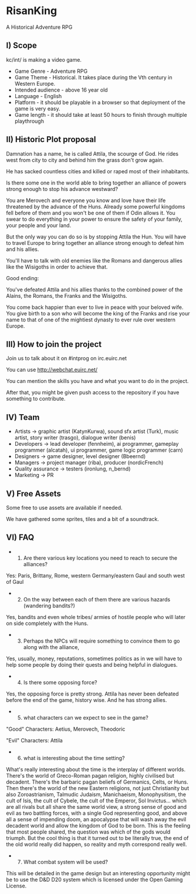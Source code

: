 # RisanKing
A Historical Adventure RPG


## I) Scope

kc/int/ is making a video game.
 
* Game Genre - Adventure RPG
* Game Theme - Historical. It takes place during the Vth century in Western Europe.
* Intended audience - above 16 year old
* Language - English
* Platform - it should be playable in a browser so that deployment of the game is very easy.
* Game length - it should take at least 50 hours to finish through multiple playthrough


## II) Historic Plot proposal

Damnation has a name, he is called Attila, the scourge of God. He rides west from city to city and behind him the grass don't grow again.

He has sacked countless cities and killed or raped most of their inhabitants.
 
Is there some one in the world able to bring together an alliance of powers strong enough to stop his advance westward?
 
You are Merovech and everyone you know and love have their life threatened by the advance of the Huns. Already some powerful kingdoms fell before of them and you won't be one of them if Odin allows it. You swear to do everything in your power to ensure the safety of your family, your people and your land.

But the only way you can do so is by stopping Attila the Hun. You will have to travel Europe to bring together an alliance strong enough to defeat him and his allies.
 
You'll have to talk with old enemies like the Romans and dangerous allies like the Wisigoths in order to achieve that.
 
Good ending:

You've defeated Attila and his allies thanks to the combined power of the Alains, the Romans, the Franks and the Wisigoths.

You come back happier than ever to live in peace with your beloved wife. You give birth to a son who will become the king of the Franks and rise your name to that of one of the mightiest dynasty to ever rule over western Europe.
 
 
## III) How to join the project

Join us to talk about it on #intprog on irc.euirc.net

You can use http://webchat.euirc.net/

You can mention the skills you have and what you want to do in the project.

After that, you might be given push access to the repository if you have something to contribute.
 
 
## IV) Team

* Artists -> graphic artist (KatynKurwa), sound sfx artist (Turk), music artist, story writer (trasgo), dialogue writer (benis)
* Developers -> lead developer (fennheim), ai programmer, gameplay programmer (alcatah), ui programmer, game logic programmer (carn)
* Designers -> game designer, level designer (Bbeernd)
* Managers -> project manager (riba), producer (nordicFrench)
* Quality assurance -> testers (ironlung, n_bernd)
* Marketing -> PR
 
 
## V) Free Assets

Some free to use assets are available if needed.

We have gathered some sprites, tiles and a bit of a soundtrack.
 
 
## VI) FAQ

* 1. Are there various key locations you need to reach to secure the alliances?

Yes: Paris, Brittany, Rome, western Germany/eastern Gaul and south west of Gaul
 
* 2. On the way between each of them there are various hazards (wandering bandits?)

Yes, bandits and even whole tribes/ armies of hostile people who will later on side completely with the Huns.
 
* 3. Perhaps the NPCs will require something to convince them to go along with the alliance,

Yes, usually, money, reputations, sometimes politics as in we will have to help some people by doing their quests and being helpful in dialogues.
 
* 4. Is there some opposing force?

Yes, the opposing force is pretty strong. Attila has never been defeated before the end of the game, history wise. And he has strong allies.
 
* 5. what characters can we expect to see in the game?

"Good" Characters: Aetius, Merovech, Theodoric
 
"Evil" Characters: Attila
 
* 6. what is interesting about the time setting?

What's really interesting about the time is the interplay of different worlds. There's the world of Greco-Roman pagan religion, highly civilised but decadent. There's the barbaric pagan beliefs of Germanics, Celts, or Huns. Then there's the world of the new Eastern religions, not just Christianity but also Zoroastrianism, Talmudic Judaism, Manichaeism, Monophysitism, the cult of Isis, the cult of Cybele, the cult of the Emperor, Sol Invictus... which are all rivals but all share the same world view, a strong sense of good and evil as two battling forces, with a single God representing good, and above all a sense of impending doom, an apocalypse that will wash away the evil decadent world and allow the kingdom of God to be born. This is the feeling that most people shared, the question was which of the gods would triumph. But the cool thing is that it turned out to be literally true, the end of the old world really did happen, so reality and myth correspond really well.
 
* 7. What combat system will be used?

This will be detailed in the game design but an interesting opportunity might be to use the D&D D20 system which is licensed under the Open Gaming License.
